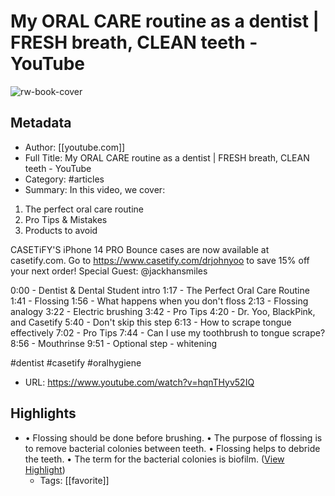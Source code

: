 # My ORAL CARE routine as a dentist | FRESH breath, CLEAN teeth - YouTube

![rw-book-cover](https://readwise-assets.s3.amazonaws.com/media/uploaded_book_covers/profile_101759/maxresdefault_hK96JXs.jpg)

## Metadata
- Author: [[youtube.com]]
- Full Title: My ORAL CARE routine as a dentist | FRESH breath, CLEAN teeth - YouTube
- Category: #articles
- Summary: In this video, we cover:
1. The perfect oral care routine
2. Pro Tips & Mistakes 
3. Products to avoid

CASETiFY'S iPhone 14 PRO Bounce cases are now available at casetify.com. Go to https://www.casetify.com/drjohnyoo to save 15% off your next order!
Special Guest: @jackhansmiles 

0:00 - Dentist & Dental Student intro
1:17 - The Perfect Oral Care Routine
1:41 - Flossing
1:56 - What happens when you don't floss
2:13 - Flossing analogy
3:22 - Electric brushing
3:42 - Pro Tips
4:20 - Dr. Yoo, BlackPink, and Casetify
5:40 - Don't skip this step
6:13 - How to scrape tongue effectively
7:02 - Pro Tips
7:44 - Can I use my toothbrush to tongue scrape?
8:56 - Mouthrinse
9:51 - Optional step - whitening

#dentist #casetify #oralhygiene
- URL: https://www.youtube.com/watch?v=hqnTHyv52IQ

## Highlights
- • Flossing should be done before brushing.
  • The purpose of flossing is to remove bacterial colonies between teeth.
  • Flossing helps to debride the teeth.
  • The term for the bacterial colonies is biofilm. ([View Highlight](https://read.readwise.io/read/01h71wd95j8f13hjyg5h39935z))
    - Tags: [[favorite]] 
